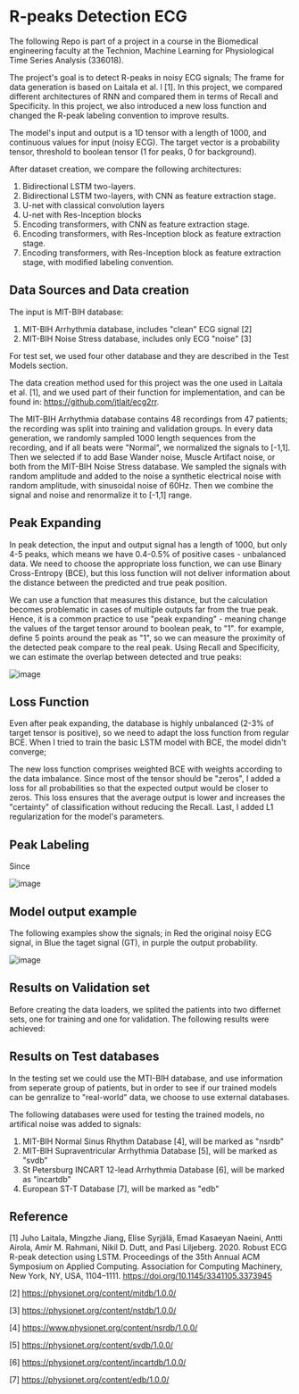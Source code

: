 # R-peaks Detection ECG

The following Repo is part of a project in a course in the Biomedical engineering faculty at the Technion, Machine Learning for Physiological Time Series Analysis (336018).

The project's goal is to detect R-peaks in noisy ECG signals; The frame for data generation is based on Laitala et al. l [1]. In this project, we compared different architectures of RNN and compared them in terms of Recall and Specificity. In this project, we also introduced a new loss function and changed the R-peak labeling convention to improve results. 

The model's input and output is a 1D tensor with a length of 1000, and continuous values for input (noisy ECG). The target vector is a probability tensor, threshold to boolean tensor (1 for peaks, 0 for background).

After dataset creation, we compare the following architectures:
 1. Bidirectional LSTM two-layers. 
 2. Bidirectional LSTM two-layers, with CNN as feature extraction stage.
 3. U-net with classical convolution layers
 4. U-net with Res-Inception blocks
 5. Encoding transformers, with CNN as feature extraction stage.
 6. Encoding transformers, with Res-Inception block as feature extraction stage.
 7. Encoding transformers, with Res-Inception block as feature extraction stage, with modified labeling convention.


## Data Sources and Data creation
The input is MIT-BIH database: 
1. MIT-BIH Arrhythmia database, includes "clean" ECG signal [2]
2. MIT-BIH Noise Stress database, includes only ECG "noise" [3]

For test set, we used four other database and they are described in the Test Models section.


The data creation method used for this project was the one used in Laitala et al. [1], and we used part of their function for implementation, and can be found in:
https://github.com/jtlait/ecg2rr.

The MIT-BIH Arrhythmia database contains 48 recordings from 47 patients; the recording was split into training and validation groups. In every data generation, we randomly sampled 1000 length sequences from the recording, and if all beats were "Normal", we normalized the signals to [-1,1]. Then we selected if to add Base Wander noise, Muscle Artifact noise, or both from the MIT-BIH Noise Stress database. We sampled the signals with random amplitude and added to the noise a synthetic electrical noise with random amplitude, with sinusoidal noise of 60Hz. Then we combine the signal and noise and renormalize it to [-1,1] range.

## Peak Expanding
In peak detection, the input and output signal has a length of 1000, but only 4-5 peaks, which means we have 0.4-0.5% of positive cases - unbalanced data.
We need to choose the appropriate loss function, we can use Binary Cross-Entropy (BCE), but this loss function will not deliver information about the distance between the predicted and true peak position. 

We can use a function that measures this distance, but the calculation becomes problematic in cases of multiple outputs far from the true peak. Hence, it is a common practice to use "peak expanding" - meaning change the values of the target tensor around to boolean peak, to "1". for example, define 5 points around the peak as "1", so we can measure the proximity of the detected peak compare to the real peak. Using Recall and Specificity, we can estimate the overlap between detected and true peaks:

![image](https://user-images.githubusercontent.com/47494709/178142049-2329a558-287d-4595-8ab0-da3ded5fc859.png)


## Loss Function
Even after peak expanding, the database is highly unbalanced (2-3% of target tensor is positive), so we need to adapt the loss function from regular BCE. When I tried to train the basic LSTM model with BCE, the model didn't converge; 

The new loss function comprises weighted BCE with weights according to the data imbalance. Since most of the tensor should be "zeros", I added a loss for all probabilities so that the expected output would be closer to zeros. This loss ensures that the average output is lower and increases the "certainty" of classification without reducing the Recall. Last, I added L1 regularization for the model's parameters.


## Peak Labeling
Since

![image](https://user-images.githubusercontent.com/47494709/178142739-8b98f5d8-9b71-45d7-bf68-a5cc8117d7c9.png)



## Model output example
The following examples show the signals; in Red the original noisy ECG signal, in Blue the taget signal (GT), in purple the output probability. 

![image](https://user-images.githubusercontent.com/47494709/177945079-e2679d1d-6b59-4ad5-ae1b-d2c1001c3f16.png)

## Results on Validation set
Before creating the data loaders, we splited the patients into two differnet sets, one for training and one for validation. The following results were achieved:


## Results on Test databases
In the testing set we could use the MTI-BIH database, and use information from seperate group of patients, but in order to see if our trained models can be genralize to "real-world" data, we choose to use external databases. 

The following databases were used for testing the trained models, no artifical noise was added to signals:
1. MIT-BIH Normal Sinus Rhythm Database [4], will be marked as "nsrdb"
2. MIT-BIH Supraventricular Arrhythmia Database [5], will be marked as "svdb"
3. St Petersburg INCART 12-lead Arrhythmia Database [6], will be marked as "incartdb"
4. European ST-T Database [7], will be marked as "edb"



## Reference

[1] Juho Laitala, Mingzhe Jiang, Elise Syrjälä, Emad Kasaeyan Naeini, Antti Airola, Amir M. Rahmani, Nikil D. Dutt, and Pasi Liljeberg. 2020. Robust ECG R-peak detection using LSTM. Proceedings of the 35th Annual ACM Symposium on Applied Computing. Association for Computing Machinery, New York, NY, USA, 1104–1111. https://doi.org/10.1145/3341105.3373945

[2] https://physionet.org/content/mitdb/1.0.0/

[3] https://physionet.org/content/nstdb/1.0.0/

[4] https://www.physionet.org/content/nsrdb/1.0.0/

[5] https://physionet.org/content/svdb/1.0.0/

[6] https://physionet.org/content/incartdb/1.0.0/

[7] https://physionet.org/content/edb/1.0.0/

